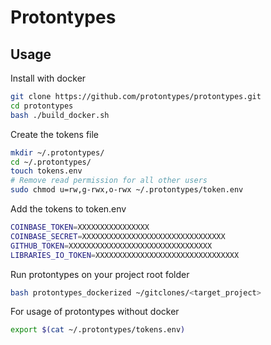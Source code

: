 # Protontypes

## Usage

Install with docker

```bash
git clone https://github.com/protontypes/protontypes.git
cd protontypes
bash ./build_docker.sh
```

Create the tokens file

```bash
mkdir ~/.protontypes/
cd ~/.protontypes/
touch tokens.env
# Remove read permission for all other users
sudo chmod u=rw,g-rwx,o-rwx ~/.protontypes/token.env
```

Add the tokens to token.env

```bash
COINBASE_TOKEN=XXXXXXXXXXXXXXXX
COINBASE_SECRET=XXXXXXXXXXXXXXXXXXXXXXXXXXXXXXXX
GITHUB_TOKEN=XXXXXXXXXXXXXXXXXXXXXXXXXXXXXXXX
LIBRARIES_IO_TOKEN=XXXXXXXXXXXXXXXXXXXXXXXXXXXXXXXX
```

Run protontypes on your project root folder

```bash
bash protontypes_dockerized ~/gitclones/<target_project>
```

For usage of protontypes without docker

```bash
export $(cat ~/.protontypes/tokens.env)
```

